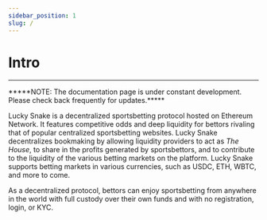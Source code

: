 ```yaml
---
sidebar_position: 1
slug: /
---
```


# Intro

---

<p style={{ color: "red" }}>*****NOTE: The documentation page is under constant development. Please check back frequently for updates.*****</p>

Lucky Snake is a decentralized sportsbetting protocol hosted on Ethereum Network. It features competitive odds and deep liquidity for bettors rivaling that of popular centralized sportsbetting websites. Lucky Snake decentralizes bookmaking by allowing liquidity providers to act as *The House*, to share in the profits generated by sportsbettors, and to contribute to the liquidity of the various betting markets on the platform. Lucky Snake supports betting markets in various currencies, such as USDC, ETH, WBTC, and more to come.

As a decentralized protocol, bettors can enjoy sportsbetting from anywhere in the world with full custody over their own funds and with no registration, login, or KYC.
